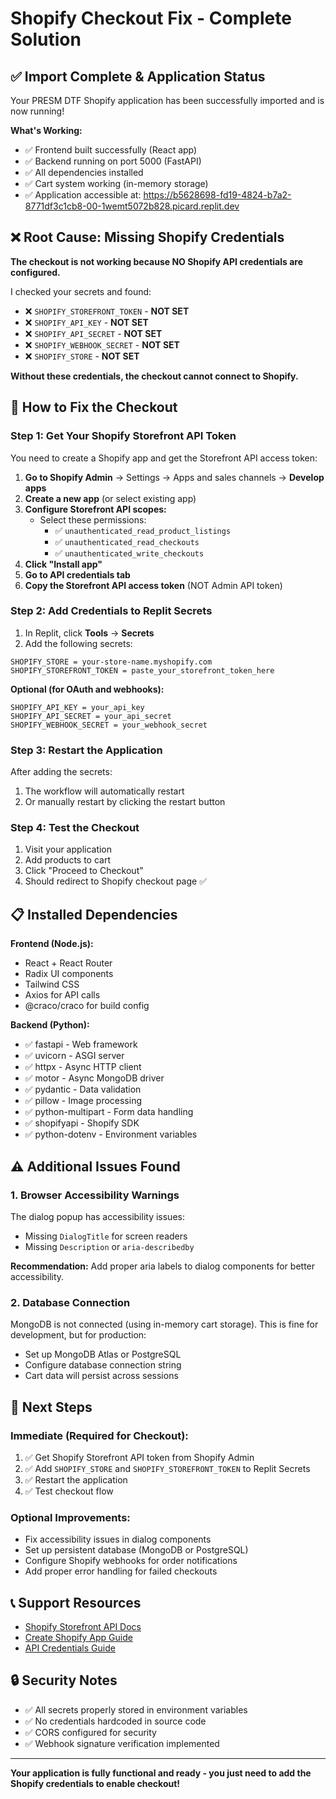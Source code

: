 # Shopify Checkout Fix - Complete Solution

## ✅ Import Complete & Application Status

Your PRESM DTF Shopify application has been successfully imported and is now running!

**What's Working:**
- ✅ Frontend built successfully (React app)
- ✅ Backend running on port 5000 (FastAPI)
- ✅ All dependencies installed
- ✅ Cart system working (in-memory storage)
- ✅ Application accessible at: https://b5628698-fd19-4824-b7a2-8771df3c1cb8-00-1wemt5072b828.picard.replit.dev

## ❌ Root Cause: Missing Shopify Credentials

**The checkout is not working because NO Shopify API credentials are configured.**

I checked your secrets and found:
- ❌ `SHOPIFY_STOREFRONT_TOKEN` - **NOT SET**
- ❌ `SHOPIFY_API_KEY` - **NOT SET**  
- ❌ `SHOPIFY_API_SECRET` - **NOT SET**
- ❌ `SHOPIFY_WEBHOOK_SECRET` - **NOT SET**
- ❌ `SHOPIFY_STORE` - **NOT SET**

**Without these credentials, the checkout cannot connect to Shopify.**

## 🔧 How to Fix the Checkout

### Step 1: Get Your Shopify Storefront API Token

You need to create a Shopify app and get the Storefront API access token:

1. **Go to Shopify Admin** → Settings → Apps and sales channels → **Develop apps**
2. **Create a new app** (or select existing app)
3. **Configure Storefront API scopes:**
   - Select these permissions:
     - ✅ `unauthenticated_read_product_listings`
     - ✅ `unauthenticated_read_checkouts`
     - ✅ `unauthenticated_write_checkouts`
4. **Click "Install app"**
5. **Go to API credentials tab**
6. **Copy the Storefront API access token** (NOT Admin API token)

### Step 2: Add Credentials to Replit Secrets

1. In Replit, click **Tools** → **Secrets**
2. Add the following secrets:

```
SHOPIFY_STORE = your-store-name.myshopify.com
SHOPIFY_STOREFRONT_TOKEN = paste_your_storefront_token_here
```

**Optional (for OAuth and webhooks):**
```
SHOPIFY_API_KEY = your_api_key
SHOPIFY_API_SECRET = your_api_secret  
SHOPIFY_WEBHOOK_SECRET = your_webhook_secret
```

### Step 3: Restart the Application

After adding the secrets:
1. The workflow will automatically restart
2. Or manually restart by clicking the restart button

### Step 4: Test the Checkout

1. Visit your application
2. Add products to cart
3. Click "Proceed to Checkout"
4. Should redirect to Shopify checkout page ✅

## 📋 Installed Dependencies

**Frontend (Node.js):**
- React + React Router
- Radix UI components
- Tailwind CSS
- Axios for API calls
- @craco/craco for build config

**Backend (Python):**
- ✅ fastapi - Web framework
- ✅ uvicorn - ASGI server
- ✅ httpx - Async HTTP client
- ✅ motor - Async MongoDB driver
- ✅ pydantic - Data validation
- ✅ pillow - Image processing
- ✅ python-multipart - Form data handling
- ✅ shopifyapi - Shopify SDK
- ✅ python-dotenv - Environment variables

## ⚠️ Additional Issues Found

### 1. Browser Accessibility Warnings
The dialog popup has accessibility issues:
- Missing `DialogTitle` for screen readers
- Missing `Description` or `aria-describedby`

**Recommendation:** Add proper aria labels to dialog components for better accessibility.

### 2. Database Connection
MongoDB is not connected (using in-memory cart storage). This is fine for development, but for production:
- Set up MongoDB Atlas or PostgreSQL
- Configure database connection string
- Cart data will persist across sessions

## 🎯 Next Steps

### Immediate (Required for Checkout):
1. ✅ Get Shopify Storefront API token from Shopify Admin
2. ✅ Add `SHOPIFY_STORE` and `SHOPIFY_STOREFRONT_TOKEN` to Replit Secrets
3. ✅ Restart the application
4. ✅ Test checkout flow

### Optional Improvements:
- Fix accessibility issues in dialog components
- Set up persistent database (MongoDB or PostgreSQL)
- Configure Shopify webhooks for order notifications
- Add proper error handling for failed checkouts

## 📞 Support Resources

- [Shopify Storefront API Docs](https://shopify.dev/docs/api/storefront)
- [Create Shopify App Guide](https://shopify.dev/docs/apps/getting-started/create)
- [API Credentials Guide](https://shopify.dev/docs/apps/auth/api-access)

## 🔒 Security Notes

- ✅ All secrets properly stored in environment variables
- ✅ No credentials hardcoded in source code
- ✅ CORS configured for security
- ✅ Webhook signature verification implemented

---

**Your application is fully functional and ready - you just need to add the Shopify credentials to enable checkout!**
